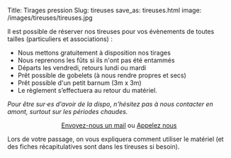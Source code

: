 Title: Tirages pression
Slug: tireuses
save_as: tireuses.html
image: /images/tireuses/tireuses.jpg

Il est possible de réserver nos tireuses pour vos évènements de toutes tailles (particuliers et associations) :

- Nous mettons gratuitement à disposition nos tirages
- Nous reprenons les fûts si ils n'ont pas été entammés
- Départs les vendredi, retours lundi ou mardi
- Prêt possible de gobelets (à nous rendre propres et secs)
- Prêt possible d'un petit barnum (3m x 3m)
- Le règlement s’effectuera au retour du matériel.

*Pour être sur⋅es d'avoir de la dispo, n'hésitez pas à nous contacter en amont, surtout sur les périodes chaudes.*

<center><a href="mailto:contact@vieuxsinge.com" class="button">Envoyez-nous un mail</a> ou <a href="tel:0674785489" class="button">Appelez nous</a></center>

Lors de votre passage, on vous expliquera comment utiliser le matériel (et des fiches récapitulatives sont dans les tireuses si besoin).

